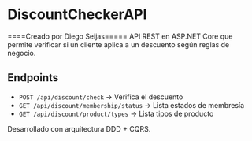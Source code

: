 # DiscountCheckerAPI

====Creado por Diego Seijas=====
API REST en ASP.NET Core que permite verificar si un cliente aplica a un descuento según reglas de negocio.

## Endpoints

- `POST /api/discount/check` → Verifica el descuento
- `GET /api/discount/membership/status` → Lista estados de membresía
- `GET /api/discount/product/types` → Lista tipos de producto

Desarrollado con arquitectura DDD + CQRS.
